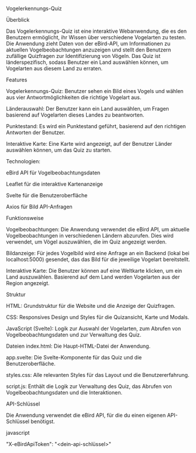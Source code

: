 Vogelerkennungs-Quiz  

Überblick

Das Vogelerkennungs-Quiz ist eine interaktive Webanwendung, die es den Benutzern ermöglicht, ihr Wissen über verschiedene Vogelarten zu testen. Die Anwendung zieht Daten von der eBird-API, um Informationen zu aktuellen Vogelbeobachtungen anzuzeigen und stellt den Benutzern zufällige Quizfragen zur Identifizierung von Vögeln. Das Quiz ist länderspezifisch, sodass Benutzer ein Land auswählen können, um Vogelarten aus diesem Land zu erraten.

Features

Vogelerkennungs-Quiz:
Benutzer sehen ein Bild eines Vogels und wählen aus vier Antwortmöglichkeiten die richtige Vogelart aus.

Länderauswahl:
Der Benutzer kann ein Land auswählen, um Fragen basierend auf Vogelarten dieses Landes zu beantworten.

Punktestand:
Es wird ein Punktestand geführt, basierend auf den richtigen Antworten der Benutzer.

Interaktive Karte: Eine Karte wird angezeigt, auf der Benutzer Länder auswählen können, um das Quiz zu starten.

Technologien:

eBird API für Vogelbeobachtungsdaten

Leaflet für die interaktive Kartenanzeige

Svelte für die Benutzeroberfläche

Axios für Bild API-Anfragen


Funktionsweise

Vogelbeobachtungen:
Die Anwendung verwendet die eBird API, um aktuelle Vogelbeobachtungen in verschiedenen Ländern abzurufen. Dies wird verwendet, um Vögel auszuwählen, die im Quiz angezeigt werden.

Bildanzeige: 
Für jedes Vogelbild wird eine Anfrage an ein Backend (lokal bei localhost:5000) gesendet, das das Bild für die jeweilige Vogelart bereitstellt.

Interaktive Karte:
Die Benutzer können auf eine Weltkarte klicken, um ein Land auszuwählen. Basierend auf dem Land werden Vogelarten aus der Region angezeigt.

Struktur

HTML:
Grundstruktur für die Website und die Anzeige der Quizfragen.

CSS:
Responsives Design und Styles für die Quizansicht, Karte und Modals.

JavaScript (Svelte): 
Logik zur Auswahl der Vogelarten, zum Abrufen von Vogelbeobachtungsdaten und zur Verwaltung des Quiz.

Dateien
index.html:
Die Haupt-HTML-Datei der Anwendung.

app.svelte:
Die Svelte-Komponente für das Quiz und die Benutzeroberfläche.

styles.css:
Alle relevanten Styles für das Layout und die Benutzererfahrung.

script.js:
Enthält die Logik zur Verwaltung des Quiz, das Abrufen von Vogelbeobachtungsdaten und die Interaktionen.


API-Schlüssel

Die Anwendung verwendet die eBird API, für die du einen eigenen API-Schlüssel benötigst. 

javascript


"X-eBirdApiToken": "<dein-api-schlüssel>"
